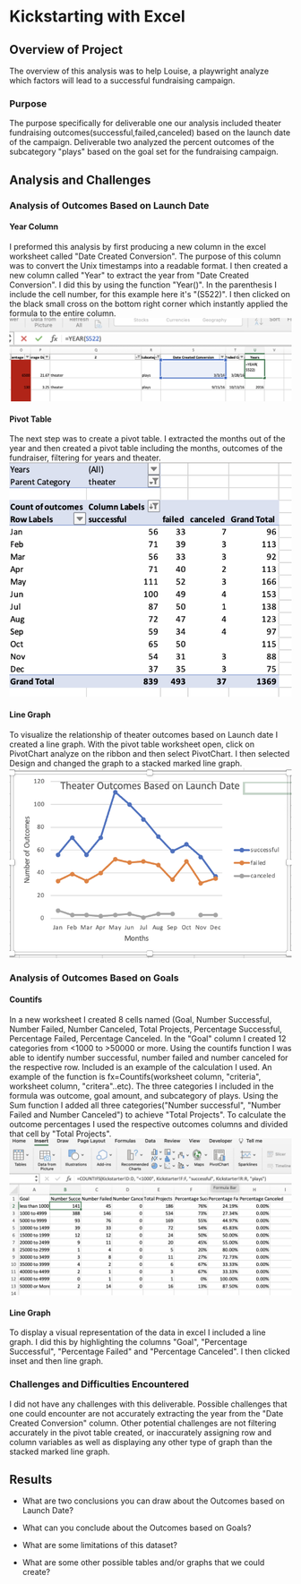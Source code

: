 # Kickstarting with Excel

## Overview of Project
The overview of this analysis was to help Louise, a playwright analyze which factors will lead to a successful fundraising campaign. 
### Purpose
The purpose specifically for deliverable one our analysis included theater fundraising outcomes(successful,failed,canceled) based on the launch date of the campaign. Deliverable two analyzed the percent outcomes of the subcategory "plays" based on the goal set for the fundraising campaign. 
## Analysis and Challenges 

### Analysis of Outcomes Based on Launch Date

#### Year Column 
I preformed this analysis  by first producing a new column in the excel worksheet called "Date Created Conversion". The purpose of this column was to convert the Unix timestamps into a readable format. I then created a new column called "Year" to extract the year from "Date Created Conversion". I did this by using the function "Year()". In the parenthesis I include the cell number, for this example here it's "(S522)". I then clicked on the black small cross on the bottom right corner which instantly applied the formula to the entire column.  
 ![Year formula](Yearformula.png)  
 
#### Pivot Table  
 
 The next step was to create a pivot table. I extracted the months out of the year and then created a pivot table including the months, outcomes of the fundraiser, filtering for years and theater.  
 ![Pivot Table](Pivottable1.png)  
 
 #### Line Graph  
  
 To visualize the relationship of theater outcomes based on Launch date I created a line graph. With the pivot table worksheet open, click on PivotChart analyze on the ribbon and then select PivotChart. I then selected Design and changed the graph to a stacked marked line graph. 
 ![Theater Outcomes Line Graph](Theateroutcomes1.png)  
        
### Analysis of Outcomes Based on Goals 
  #### Countifs
 In a new worksheet I created 8 cells named (Goal, Number Successful, Number Failed, Number Canceled, Total Projects, Percentage Successful, Percentage Failed, Percentage Canceled. In the "Goal" column I created 12 categories from <1000 to >50000 or more. Using the countifs function I was able to identify number successful, number failed and number canceled for the respective row. Included is an example of the calculation I used. An example of the function is fx=Countifs(worksheet column, "criteria", worksheet column, "critera"..etc). The three categories I included in the formula was outcome, goal amount, and subcategory of plays. Using the Sum function I added all three categories("Number successful", "Number Failed and Number Canceled") to achieve "Total Projects". To calculate the outcome percentages I used the respective outcomes columns and divided that cell by "Total Projects". 
 ![Countif Example](Countifs.png)  
 
 #### Line Graph 
 To display a visual representation of the data in excel I included a line graph. I did this by highlighting the columns "Goal", "Percentage Successful", "Percentage Failed" and "Percentage Canceled". I then clicked inset and then line graph.  
 

### Challenges and Difficulties Encountered 
 
 I did not have any challenges with this deliverable. Possible challenges that one could encounter are not accurately extracting the year from the "Date Created Conversion" column. Other potential challenges are not filtering accurately in the pivot table created, or inaccurately assigning row and column variables as well as displaying any other type of graph than the stacked marked line graph.

## Results

- What are two conclusions you can draw about the Outcomes based on Launch Date?

- What can you conclude about the Outcomes based on Goals?

- What are some limitations of this dataset?

- What are some other possible tables and/or graphs that we could create?
